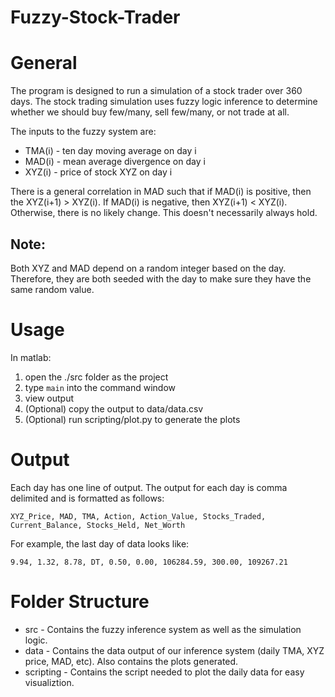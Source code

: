 # Fuzzy-Stock-Trader

# General
The program is designed to run a simulation of a stock trader over 360 days. The stock trading simulation uses fuzzy logic inference to determine whether we should buy few/many, sell few/many, or not trade at all.

The inputs to the fuzzy system are:
- TMA(i) - ten day moving average on day i
- MAD(i) - mean average divergence on day i
- XYZ(i) - price of stock XYZ on day i

There is a general correlation in MAD such that if MAD(i) is positive, then the XYZ(i+1) > XYZ(i). If MAD(i) is negative, then XYZ(i+1) < XYZ(i). Otherwise, there is no likely change.  This doesn't necessarily always hold.

## Note:
Both XYZ and MAD depend on a random integer based on the day. Therefore, they are both seeded with the day to make sure they have the same random value.

# Usage
In matlab:
1. open the ./src folder as the project
2. type `main` into the command window
3. view output
4. (Optional) copy the output to data/data.csv
5. (Optional) run scripting/plot.py to generate the plots

# Output
Each day has one line of output. The output for each day is comma delimited and is formatted as follows:
```
XYZ_Price, MAD, TMA, Action, Action_Value, Stocks_Traded, Current_Balance, Stocks_Held, Net_Worth
```
For example, the last day of data looks like:
```
9.94, 1.32, 8.78, DT, 0.50, 0.00, 106284.59, 300.00, 109267.21
```

# Folder Structure
- src - Contains the fuzzy inference system as well as the simulation logic.
- data - Contains the data output of our inference system (daily TMA, XYZ price, MAD, etc). Also contains the plots generated.
- scripting - Contains the script needed to plot the daily data for easy visualiztion.
